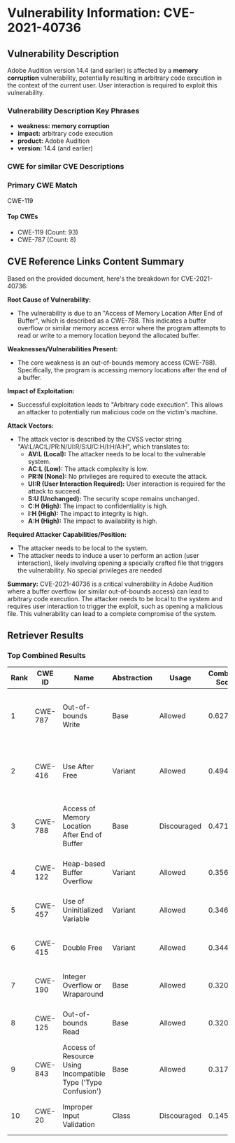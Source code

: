 # Vulnerability Information: CVE-2021-40736

## Vulnerability Description
Adobe Audition version 14.4 (and earlier) is affected by a **memory corruption** vulnerability, potentially resulting in arbitrary code execution in the context of the current user. User interaction is required to exploit this vulnerability.

### Vulnerability Description Key Phrases
- **weakness:** **memory corruption**
- **impact:** arbitrary code execution
- **product:** Adobe Audition
- **version:** 14.4 (and earlier)

### CWE for similar CVE Descriptions
### Primary CWE Match
CWE-119

#### Top CWEs
- CWE-119 (Count: 93)
- CWE-787 (Count: 8)

## CVE Reference Links Content Summary
Based on the provided document, here's the breakdown for CVE-2021-40736:

**Root Cause of Vulnerability:**
*   The vulnerability is due to an "Access of Memory Location After End of Buffer", which is described as a CWE-788. This indicates a buffer overflow or similar memory access error where the program attempts to read or write to a memory location beyond the allocated buffer.

**Weaknesses/Vulnerabilities Present:**
*   The core weakness is an out-of-bounds memory access (CWE-788). Specifically, the program is accessing memory locations after the end of a buffer.

**Impact of Exploitation:**
*   Successful exploitation leads to "Arbitrary code execution". This allows an attacker to potentially run malicious code on the victim's machine.

**Attack Vectors:**
*   The attack vector is described by the CVSS vector string "AV:L/AC:L/PR:N/UI:R/S:U/C:H/I:H/A:H", which translates to:
    *   **AV:L (Local):** The attacker needs to be local to the vulnerable system.
    *   **AC:L (Low):** The attack complexity is low.
    *   **PR:N (None):** No privileges are required to execute the attack.
    *   **UI:R (User Interaction Required):** User interaction is required for the attack to succeed.
    *   **S:U (Unchanged):** The security scope remains unchanged.
    *   **C:H (High):** The impact to confidentiality is high.
    *   **I:H (High):** The impact to integrity is high.
    *   **A:H (High):** The impact to availability is high.

**Required Attacker Capabilities/Position:**
*   The attacker needs to be local to the system.
*   The attacker needs to induce a user to perform an action (user interaction), likely involving opening a specially crafted file that triggers the vulnerability. No special privileges are needed

**Summary:**
CVE-2021-40736 is a critical vulnerability in Adobe Audition where a buffer overflow (or similar out-of-bounds access) can lead to arbitrary code execution. The attacker needs to be local to the system and requires user interaction to trigger the exploit, such as opening a malicious file. This vulnerability can lead to a complete compromise of the system.

## Retriever Results

### Top Combined Results

| Rank | CWE ID | Name | Abstraction | Usage | Combined Score | Retrievers | Individual Scores |
|------|--------|------|-------------|-------|---------------|------------|-------------------|
| 1 | CWE-787 | Out-of-bounds Write | Base | Allowed | 0.6273 | dense, sparse, graph | dense: 0.481, sparse: 0.220, graph: 0.729 |
| 2 | CWE-416 | Use After Free | Variant | Allowed | 0.4948 | dense, sparse, graph | dense: 0.454, sparse: 0.173, graph: 0.587 |
| 3 | CWE-788 | Access of Memory Location After End of Buffer | Base | Discouraged | 0.4719 | dense, sparse, graph | dense: 0.536, sparse: 0.281, graph: 0.615 |
| 4 | CWE-122 | Heap-based Buffer Overflow | Variant | Allowed | 0.3564 | sparse, graph | sparse: 0.192, graph: 0.772 |
| 5 | CWE-457 | Use of Uninitialized Variable | Variant | Allowed | 0.3462 | sparse, graph | sparse: 0.195, graph: 0.737 |
| 6 | CWE-415 | Double Free | Variant | Allowed | 0.3440 | sparse, graph | sparse: 0.167, graph: 0.776 |
| 7 | CWE-190 | Integer Overflow or Wraparound | Base | Allowed | 0.3206 | dense, sparse | dense: 0.438, sparse: 0.177 |
| 8 | CWE-125 | Out-of-bounds Read | Base | Allowed | 0.3205 | sparse, graph | sparse: 0.166, graph: 0.631 |
| 9 | CWE-843 | Access of Resource Using Incompatible Type ('Type Confusion') | Base | Allowed | 0.3178 | dense, sparse | dense: 0.443, sparse: 0.168 |
| 10 | CWE-20 | Improper Input Validation | Class | Discouraged | 0.1459 | dense, sparse | dense: 0.442, sparse: 0.183 |

